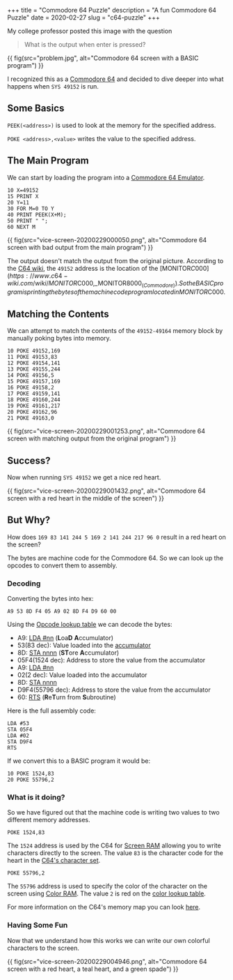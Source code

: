 +++
title = "Commodore 64 Puzzle"
description = "A fun Commodore 64 Puzzle"
date = 2020-02-27
slug = "c64-puzzle"
+++

My college professor posted this image with the question

> What is the output when enter is pressed?

{{ fig(src="problem.jpg", alt="Commodore 64 screen with a BASIC program") }}

<!-- more -->

I recognized this as a [Commodore 64](https://en.wikipedia.org/wiki/Commodore_64) and decided to dive deeper into what happens when `SYS 49152` is run.

## Some Basics

`PEEK(<address>)` is used to look at the memory for the specified address.

`POKE <address>,<value>` writes the value to the specified address.

## The Main Program

We can start by loading the program into a [Commodore 64 Emulator](http://vice-emu.sourceforge.net/).

```
10 X=49152
15 PRINT X
20 Y=11
30 FOR M=0 TO Y
40 PRINT PEEK(X+M);
50 PRINT " ";
60 NEXT M
```

{{ fig(src="vice-screen-20200229000050.png", alt="Commodore 64 screen with bad output from the main program") }}

The output doesn't match the output from the original picture. According to the [C64 wiki](https://www.c64-wiki.com/), the `49152` address is the location of the [MONITOR$C000](https://www.c64-wiki.com/wiki/MONITOR$C000,_MONITOR$8000_(Commodore)). So the BASIC program is printing the bytes of the machine code program located in MONITOR$C000.

## Matching the Contents

We can attempt to match the contents of the `49152-49164` memory block by manually poking bytes into memory.

```
10 POKE 49152,169
11 POKE 49153,83
12 POKE 49154,141
13 POKE 49155,244
14 POKE 49156,5
15 POKE 49157,169
16 POKE 49158,2
17 POKE 49159,141
18 POKE 49160,244
19 POKE 49161,217
20 POKE 49162,96
21 POKE 49163,0
```

{{ fig(src="vice-screen-20200229001253.png", alt="Commodore 64 screen with matching output from the original program") }}

## Success?

Now when running `SYS 49152` we get a nice red heart.

{{ fig(src="vice-screen-20200229001432.png", alt="Commodore 64 screen with a red heart in the middle of the screen") }}

## But Why?

How does `169 83 141 244 5 169 2 141 244 217 96 0` result in a red heart on the screen?

The bytes are machine code for the Commodore 64. So we can look up the opcodes to convert them to assembly.

### Decoding

Converting the bytes into hex:

`A9 53 8D F4 05 A9 02 8D F4 D9 60 00`

Using the [Opcode lookup table](https://www.c64-wiki.com/wiki/Opcode) we can decode the bytes:

- A9: [LDA #nn](https://www.c64-wiki.com/wiki/LDA) (**L**oa**D** **A**ccumulator)
- 53(83 dec): Value loaded into the [accumulator](https://www.c64-wiki.com/wiki/Accumulator)
- 8D: [STA nnnn](https://www.c64-wiki.com/wiki/STA) (**ST**ore **A**ccumulator)
- 05F4(1524 dec): Address to store the value from the accumulator
- A9: [LDA #nn](https://www.c64-wiki.com/wiki/LDA)
- 02(2 dec):  Value loaded into the accumulator
- 8D: [STA nnnn](https://www.c64-wiki.com/wiki/STA)
- D9F4(55796 dec): Address to store the value from the accumulator
- 60: [RTS](https://www.c64-wiki.com/wiki/RTS) (**R**e**T**urn from **S**ubroutine)


Here is the full assembly code:

```
LDA #53
STA 05F4
LDA #02
STA D9F4
RTS
```

If we convert this to a BASIC program it would be:

```
10 POKE 1524,83
20 POKE 55796,2
```

### What is it doing?

So we have figured out that the machine code is writing two values to two different memory addresses.

`POKE 1524,83`

The `1524` address is used by the C64 for [Screen RAM](https://www.c64-wiki.com/wiki/Screen_RAM) allowing you to write characters directly to the screen. The value `83` is the character code for the heart in the [C64's character set](https://www.c64-wiki.com/wiki/Character_set).

`POKE 55796,2`

The `55796` address is used to specify the color of the character on the screen using [Color RAM](https://www.c64-wiki.com/wiki/Color_RAM). The value `2` is red on the [color lookup table](https://www.c64-wiki.com/wiki/Color).

For more information on the C64's memory map you can look [here](https://www.c64-wiki.com/wiki/Memory_Map).

### Having Some Fun

Now that we understand how this works we can write our own colorful characters to the screen.

{{ fig(src="vice-screen-20200229004946.png", alt="Commodore 64 screen with a red heart, a teal heart, and a green spade") }}
